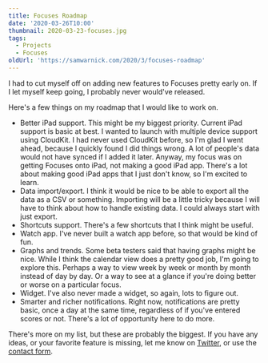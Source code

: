```yaml
---
title: Focuses Roadmap
date: '2020-03-26T10:00'
thumbnail: 2020-03-23-focuses.jpg
tags:
  - Projects
  - Focuses
oldUrl: 'https://samwarnick.com/2020/3/focuses-roadmap'
---
```


I had to cut myself off on adding new features to Focuses pretty early on. If I let myself keep going, I probably never would've released.

Here's a few things on my roadmap that I would like to work on.

-   Better iPad support. This might be my biggest priority. Current iPad support is basic at best. I wanted to launch with multiple device support using CloudKit. I had never used CloudKit before, so I'm glad I went ahead, because I quickly found I did things wrong. A lot of people's data would not have synced if I added it later. Anyway, my focus was on getting Focuses onto iPad, not making a good iPad app. There's a lot about making good iPad apps that I just don't know, so I'm excited to learn.
-   Data import/export. I think it would be nice to be able to export all the data as a CSV or something. Importing will be a little tricky because I will have to think about how to handle existing data. I could always start with just export.
-   Shortcuts support. There's a few shortcuts that I think might be useful.
-   Watch app. I've never built a watch app before, so that would be kind of fun.
-   Graphs and trends. Some beta testers said that having graphs might be nice. While I think the calendar view does a pretty good job, I'm going to explore this. Perhaps a way to view week by week or month by month instead of day by day. Or a way to see at a glance if you're doing better or worse on a particular focus.
-   Widget. I've also never made a widget, so again, lots to figure out.
-   Smarter and richer notifications. Right now, notifications are pretty basic, once a day at the same time, regardless of if you've entered scores or not. There's a lot of opportunity here to do more.

There's more on my list, but these are probably the biggest. If you have any ideas, or your favorite feature is missing, let me know on [Twitter](https://twitter.com/samwarnick), or use the [contact form](https://samwarnick.com/contact).
